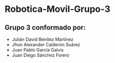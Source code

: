 # Robotica-Movil-Grupo-3
## Grupo 3 conformado por:
* Julián David Benítez Martínez
* Jhon Alexander Calderón Suárez
* Juan Pablo García Galvis
* Juan Diego Sánchez Forero

  

